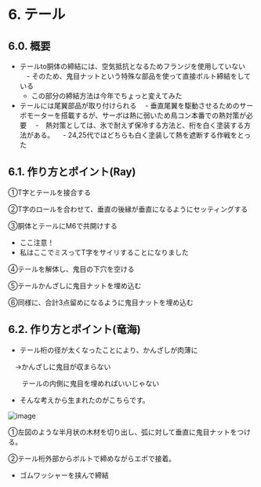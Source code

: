 # 6. テール
## 6.0. 概要
- テールto胴体の締結には、空気抵抗となるためフランジを使用していない
　- そのため、鬼目ナットという特殊な部品を使って直接ボルト締結をしている
  - この部分の締結方法は今年でちょっと変えてみた
- テールには尾翼部品が取り付けられる
　- 垂直尾翼を駆動させるためのサーボモーターを搭載するが、サーボは熱に弱いため鳥コン本番での熱対策が必要
　-　熱対策としては、氷で耐えず保冷する方法と、桁を白く塗装する方法がある。
　- 24,25代ではどちらも白く塗装して熱を遮断する作戦をとった

## 6.1. 作り方とポイント(Ray)
①T字とテールを接合する

②T字のロールを合わせて、垂直の後縁が垂直になるようにセッティングする

③胴体とテールにM6で共開けする
- ここ注意！
- 私はここでミスってT字をサイリすることになりました

④テールを解体し、鬼目の下穴を空ける

⑤テールかんざしに鬼目ナットを埋め込む

⑥同様に、合計3点留めになるように鬼目ナットを埋め込む

## 6.2. 作り方とポイント(竜海)
- テール桁の径が太くなったことにより、かんざしが肉薄に

　→かんざしに鬼目が収まらない

　　テールの内側に鬼目を埋めればいいじゃない
- そんな考えから生まれたのがこちらです。

![image](https://github.com/user-attachments/assets/c5ee79f7-c369-46b3-b554-0e268aff0585)

①左図のような半月状の木材を切り出し、弧に対して垂直に鬼目ナットをつける。

②テール桁外部からボルトで締めながらエポで接着。
- ゴムワッシャーを挟んで締結
